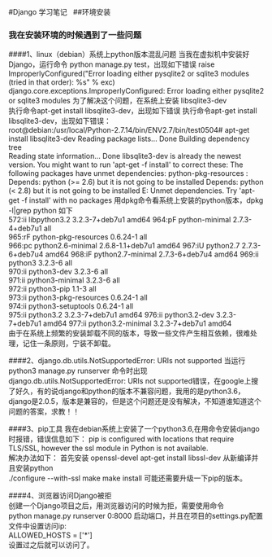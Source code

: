#Django 学习笔记  
##环境安装  
### 我在安装环境的时候遇到了一些问题  
####1、linux（debian）系统上python版本混乱问题
当我在虚拟机中安装好Django，运行命令 python manage.py test，出现如下错误
raise ImproperlyConfigured("Error loading either pysqlite2 or sqlite3 modules (tried in that order): %s" % exc)
django.core.exceptions.ImproperlyConfigured: Error loading either pysqlite2 or sqlite3 modules
为了解决这个问题，在系统上安装 libsqlite3-dev  
执行命令apt-get install libsqlite3-dev，出现如下错误
执行命令apt-get install libsqlite3-dev，出现如下错误：  
root@debian:/usr/local/Python-2.7.14/bin/ENV2.7/bin/test0504# apt-get install libsqlite3-dev
Reading package lists... Done
Building dependency tree       
Reading state information... Done
libsqlite3-dev is already the newest version.
You might want to run 'apt-get -f install' to correct these:
The following packages have unmet dependencies:
 python-pkg-resources : Depends: python (>= 2.6) but it is not going to be installed
                         Depends: python (< 2.8) but it is not going to be installed
						 E: Unmet dependencies. Try 'apt-get -f install' with no packages
用dpkg命令看系统上安装的python版本，dpkg -l|grep python 如下   
572:ii  libpython3.2          3.2.3-7+deb7u1    amd64 
964:pF  python-minimal        2.7.3-4+deb7u1    all   
965:rF  python-pkg-resources  0.6.24-1          all   
966:pc  python2.6-minimal     2.6.8-1.1+deb7u1  amd64 
967:iU  python2.7             2.7.3-6+deb7u4    amd64 
968:iF  python2.7-minimal     2.7.3-6+deb7u4    amd64 
969:ii  python3               3.2.3-6           all   
970:ii  python3-dev           3.2.3-6           all   
971:ii  python3-minimal       3.2.3-6           all   
972:ii  python3-pip           1.1-3             all   
973:ii  python3-pkg-resources 0.6.24-1          all   
974:ii  python3-setuptools    0.6.24-1          all   
975:ii  python3.2             3.2.3-7+deb7u1    amd64 
976:ii  python3.2-dev         3.2.3-7+deb7u1    amd64 
977:ii  python3.2-minimal     3.2.3-7+deb7u1    amd64   
由于在系统上频繁的安装卸载不同的版本，导致一些文件产生相互依赖，很难处理，记住一条原则，宁装不卸载。


####2、django.db.utils.NotSupportedError: URIs not supported
当运行python3 manage.py runserver 命令时出现django.db.utils.NotSupportedError: URIs not supported错误，在google上搜了好久，有的说django和python的版本不兼容问题，我用的是python3.6，django是2.0.5，版本是兼容的，但是这个问题还是没有解决，不知道谁知道这个问题的答案，求教！！


####3、pip工具
我在debian系统上安装了一个python3.6,在用命令安装django时报错，错误信息如下：
pip is configured with locations that require TLS/SSL, however the ssl module in Python is not available.  
解决办法如下：
首先安装 openssl-devel      apt-get install  libssl-dev
从新编译并且安装python  
./configure --with-ssl 
make
make install
可能还需要升级一下pip的版本。 


####4、浏览器访问Django被拒  
创建一个Django项目之后，用浏览器访问的时候为拒，需要使用命令  
python manage.py runserver 0:8000 启动端口，并且在项目的settings.py配置文件中设置访问ip:  
ALLOWED_HOSTS = ['*']  
设置过之后就可以访问了。

